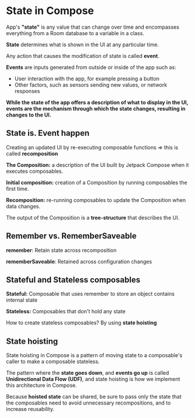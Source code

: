 # State in Compose

App's **"state"** is any value that can change over time and encompasses everything from a Room
database to a variable in a class.

**State** determines what is shown in the UI at any particular time. 

Any action that causes the modification of state is called **event**.

**Events** are inputs generated from outside or inside of the app such as:
- User interaction with the app, for example pressing a button
- Other factors, such as sensors sending new values, or network responses

**While the state of the app offers a description of what to display in the UI, events are the
mechanism through which the state changes, resulting in changes to the UI.**

## State is. Event happen

Creating an updated UI by re-executing composable functions => this is called **recomposition** 

**The Composition:** a description of the UI built by Jetpack Compose when it executes composables.

**Initial composition:** creation of a Composition by running composables the first time.

**Recomposition:** re-running composables to update the Composition when data changes.


The output of the Composition is a **tree-structure** that describes the UI.

## Remember vs. RememberSaveable

**remember**: Retain state across recomposition

**rememberSaveable**: Retained  across configuration changes

## Stateful and Stateless composables

**Stateful:** Composable that uses remember to store an object contains internal state

**Stateless:** Composables that don't hold any state

How to create stateless composables? By using **state hoisting**

## State hoisting
State hoisting in Compose is a pattern of moving state to a composable's caller to make a 
composable stateless.

The pattern where the **state goes down**, and **events go up** is called **Unidirectional Data 
Flow (UDF)**, and state hoisting is how we implement this architecture in Compose.

Because **hoisted state** can be shared, be sure to pass only the state that the composables need to 
avoid unnecessary recompositions, and to increase reusability.





